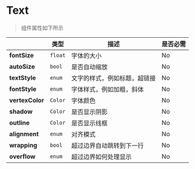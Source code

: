 # Text

>组件属性如下所示

|              | 类型       | 描述           | 是否必需             |
|--------------|------------|---------------|----------------------|
|**fontSize**    | `float`                                 |  字体的大小      | No   |
|**autoSize**               | `bool`                               | 是否自动缩放       | No   |
|**textStyle**          | `enum`                              |  文字的样式，例如标题，超链接         | No   |
|**fontStyle**              | `enum`                              |  字体样式，例如加粗，斜体        | No   |
|**vertexColor**           | `Color`                              |  字体颜色       | No  |
|**shadow**       | `Color`                              |  是否显示阴影        | No   |
|**outline**        | `Color`                              |  是否显示线框      | No   |
|**alignment**       | `enum`                              |  对齐模式        | No  |
|**wrapping**         | `bool`                              |  超过边界自动跳转到下一行          | No   |
|**overflow**               | `enum`              |   超过边界如何处理显示        | No   |